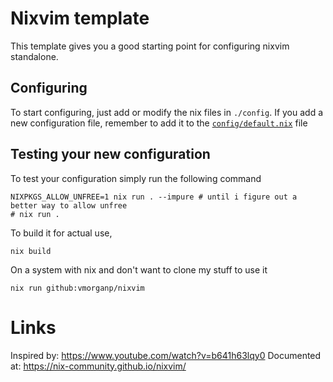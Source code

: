 # Nixvim template

This template gives you a good starting point for configuring nixvim standalone.

## Configuring

To start configuring, just add or modify the nix files in `./config`.
If you add a new configuration file, remember to add it to the
[`config/default.nix`](./config/default.nix) file

## Testing your new configuration

To test your configuration simply run the following command

```
NIXPKGS_ALLOW_UNFREE=1 nix run . --impure # until i figure out a better way to allow unfree
# nix run .
```

To build it for actual use,

```
nix build
```

On a system with nix and don't want to clone my stuff to use it

```
nix run github:vmorganp/nixvim
```

# Links

Inspired by: https://www.youtube.com/watch?v=b641h63lqy0
Documented at: https://nix-community.github.io/nixvim/

